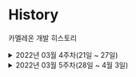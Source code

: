 # History
카멜레온 개발 히스토리

<details>
<summary> 2022년 03월 4주차(21일 ~ 27일)</summary>
<div markdown="1">

  [발표자료 보기](https://www.notion.so/jungjoojjang/948b5372867747d8a890978761294e20#eff77e4d5db2454b925b14716dd25a8c)
  ### 기획 & 디자인 
  - 세부 기획 확립
  - iOS UI 디자인 작업 진행 중
    - 런치 스크린, 변환 진행 화면, 얼굴 선택 화면 완료
    - 홈 화면, 업로드 화면, 변환 화면 진행 중 
    
  ### iOS
  - 탭바 작업 완료
  - 런치 스크린 작업 완료
  - 홈 화면 작업 진행 중

  ### Server
  - 서버 스펙, DB 스펙 검토

  ### Deep Learning
  - [가짜 얼굴 논문](https://www.notion.so/jungjoojjang/406f45882d494a6da39cd94d933709d1#2507c3c2934d4c92bdd714e7ed1ea6e8) 읽기 
  - [face swap 모델 테스트](https://jungjoojjang.notion.site/face-swap-32e92a48eaca4c4a9889895c686202e2)
  - [사진을 이용한 3D 모델링 테스트](https://github.com/sicxu/Deep3DFaceRecon_pytorch#prepare-prerequisite-models)

  ### 기타
  - Git Organization 생성
  - 히스토리 작성 시작

</div>
</details>

<details>
<summary> 2022년 03월 5주차(28일 ~ 4월 3일)</summary>
<div markdown="1">
  
  ### 기획 & 디자인 
  - 다크모드 지원 확정
  - UI 디자인 완료
    
  ### iOS
  - 모든 화면 UI 작업 완료
  - 파이어베이스 연동 완료
    - 로그인, 로그아웃, 회원 가입, 회원 탈퇴 완료
  - 회원가입 email, password Valid 체크
  - Lottie 라이브러리로 로딩 화면 퀄리티 보완 작업

  ### Server
  - AWS 환경 세팅
  - Flask 학습 및 구상

  ### Deep Learning
  - AWS 환경 세팅
  - 인스턴스 내 환경 세팅
  - 전처리 3D 모델링 변환 전 DB 생성
  - 인스턴스 내 3D 모델링 테스트 진행 중
  
</div>
</details>
